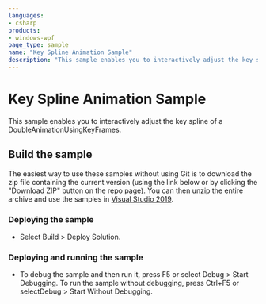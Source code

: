 ```yaml
---
languages:
- csharp
products:
- windows-wpf
page_type: sample
name: "Key Spline Animation Sample"        
description: "This sample enables you to interactively adjust the key spline of a DoubleAnimationUsingKeyFrames."
---
```


# Key Spline Animation Sample
This sample enables you to interactively adjust the key spline of a DoubleAnimationUsingKeyFrames.

## Build the sample
The easiest way to use these samples without using Git is to download the zip file containing the current version (using the link below or by clicking the "Download ZIP" button on the repo page). You can then unzip the entire archive and use the samples in [Visual Studio 2019](https://www.visualstudio.com/wpf-vs).

### Deploying the sample
- Select Build > Deploy Solution. 

### Deploying and running the sample
- To debug the sample and then run it, press F5 or select Debug >  Start Debugging. To run the sample without debugging, press Ctrl+F5 or selectDebug > Start Without Debugging. 


